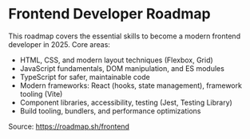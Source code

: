 # Frontend Developer Roadmap

This roadmap covers the essential skills to become a modern frontend developer in 2025. Core areas:

- HTML, CSS, and modern layout techniques (Flexbox, Grid)
- JavaScript fundamentals, DOM manipulation, and ES modules
- TypeScript for safer, maintainable code
- Modern frameworks: React (hooks, state management), framework tooling (Vite)
- Component libraries, accessibility, testing (Jest, Testing Library)
- Build tooling, bundlers, and performance optimizations

Source: https://roadmap.sh/frontend
